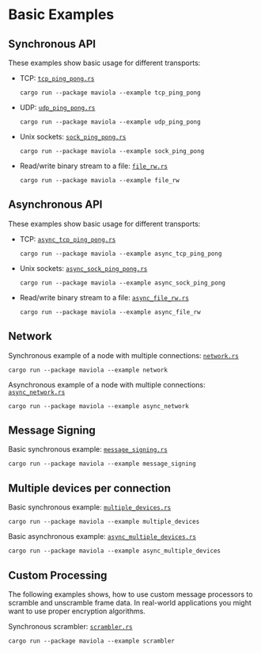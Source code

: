 Basic Examples
==============

Synchronous API
---------------

These examples show basic usage for different transports:

* TCP: [`tcp_ping_pong.rs`](tcp_ping_pong.rs)
  ```shell
  cargo run --package maviola --example tcp_ping_pong
  ```
* UDP: [`udp_ping_pong.rs`](udp_ping_pong.rs)
  ```shell
  cargo run --package maviola --example udp_ping_pong
  ```
* Unix sockets: [`sock_ping_pong.rs`](sock_ping_pong.rs)
  ```shell
  cargo run --package maviola --example sock_ping_pong
  ```
* Read/write binary stream to a file: [`file_rw.rs`](file_rw.rs)
  ```shell
  cargo run --package maviola --example file_rw
  ```

Asynchronous API
----------------

These examples show basic usage for different transports:

* TCP: [`async_tcp_ping_pong.rs`](async_tcp_ping_pong.rs)
  ```shell
  cargo run --package maviola --example async_tcp_ping_pong
  ```
* Unix sockets: [`async_sock_ping_pong.rs`](async_sock_ping_pong.rs)
  ```shell
  cargo run --package maviola --example async_sock_ping_pong
  ```
* Read/write binary stream to a file: [`async_file_rw.rs`](async_file_rw.rs)
  ```shell
  cargo run --package maviola --example async_file_rw
  ```

Network
-------

Synchronous example of a node with multiple connections: [`network.rs`](network.rs)

```shell
cargo run --package maviola --example network
```

Asynchronous example of a node with multiple connections: [`async_network.rs`](async_network.rs)

```shell
cargo run --package maviola --example async_network
```

Message Signing
---------------

Basic synchronous example: [`message_signing.rs`](message_signing.rs)

```shell
cargo run --package maviola --example message_signing
```

Multiple devices per connection
-------------------------------

Basic synchronous example: [`multiple_devices.rs`](multiple_devices.rs)

```shell
cargo run --package maviola --example multiple_devices
```

Basic asynchronous example: [`async_multiple_devices.rs`](async_multiple_devices.rs)

```shell
cargo run --package maviola --example async_multiple_devices
```

Custom Processing
-----------------

The following examples shows, how to use custom message processors to scramble and unscramble frame data. In real-world
applications you might want to use proper encryption algorithms.

Synchronous scrambler: [`scrambler.rs`](scrambler.rs)

```shell
cargo run --package maviola --example scrambler
```
